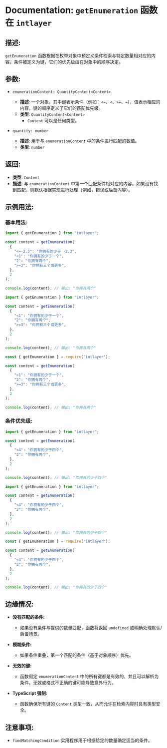 # Documentation: `getEnumeration` 函数在 `intlayer`

## 描述:

`getEnumeration` 函数根据在枚举对象中预定义条件检索与特定数量相对应的内容。条件被定义为键，它们的优先级由在对象中的顺序决定。

## 参数:

- `enumerationContent: QuantityContent<Content>`

  - **描述**: 一个对象，其中键表示条件（例如：`<=`、`<`、`>=`、`=`），值表示相应的内容。键的顺序定义了它们的匹配优先级。
  - **类型**: `QuantityContent<Content>`
    - `Content` 可以是任何类型。

- `quantity: number`

  - **描述**: 用于与 `enumerationContent` 中的条件进行匹配的数值。
  - **类型**: `number`

## 返回:

- **类型**: `Content`
- **描述**: 与 `enumerationContent` 中第一个匹配条件相对应的内容。如果没有找到匹配，则默认根据实现进行处理（例如，错误或后备内容）。

## 示例用法:

### 基本用法:

```typescript codeFormat="typescript"
import { getEnumeration } from "intlayer";

const content = getEnumeration(
  {
    "<=-2.3": "你拥有的少于 -2.3",
    "<1": "你拥有的少于一个",
    "2": "你拥有两个",
    ">=3": "你拥有三个或更多",
  },
  2
);

console.log(content); // 输出: "你拥有两个"
```

```javascript codeFormat="esm"
import { getEnumeration } from "intlayer";

const content = getEnumeration(
  {
    "<1": "你拥有的少于一个",
    "2": "你拥有两个",
    ">=3": "你拥有三个或更多",
  },
  2
);

console.log(content); // 输出: "你拥有两个"
```

```javascript codeFormat="commonjs"
const { getEnumeration } = require("intlayer");

const content = getEnumeration(
  {
    "<1": "你拥有的少于一个",
    "2": "你拥有两个",
    ">=3": "你拥有三个或更多",
  },
  2
);

console.log(content); // 输出: "你拥有两个"
```

### 条件优先级:

```typescript codeFormat="typescript"
import { getEnumeration } from "intlayer";

const content = getEnumeration(
  {
    "<4": "你拥有的少于四个",
    "2": "你拥有两个",
  },
  2
);

console.log(content); // 输出: "你拥有的少于四个"
```

```javascript codeFormat="esm"
import { getEnumeration } from "intlayer";

const content = getEnumeration(
  {
    "<4": "你拥有的少于四个",
    "2": "你拥有两个",
  },
  2
);

console.log(content); // 输出: "你拥有的少于四个"
```

```javascript codeFormat="commonjs"
const { getEnumeration } = require("intlayer");

const content = getEnumeration(
  {
    "<4": "你拥有的少于四个",
    "2": "你拥有两个",
  },
  2
);

console.log(content); // 输出: "你拥有的少于四个"
```

## 边缘情况:

- **没有匹配的条件:**

  - 如果没有条件与提供的数量匹配，函数将返回 `undefined` 或明确处理默认/后备场景。

- **模糊条件:**

  - 如果条件重叠，第一个匹配的条件（基于对象顺序）优先。

- **无效的键:**

  - 函数假定 `enumerationContent` 中的所有键都是有效的，并且可以解析为条件。无效或格式不正确的键可能导致意外行为。

- **TypeScript 强制:**
  - 函数确保所有键的 `Content` 类型一致，从而允许在检索内容时具有类型安全。

## 注意事项:

- `findMatchingCondition` 实用程序用于根据给定的数量确定适当的条件。
